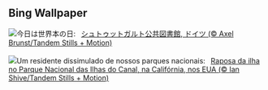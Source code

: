 ## Bing Wallpaper
![](https://www.bing.com/th?id=OHR.StuttgartPublicLibrary_JA-JP1364154542_UHD.jpg&w=1000)今日は世界本の日:&nbsp;&ensp;[シュトゥットガルト公共図書館, ドイツ (© Axel Brunst/Tandem Stills + Motion)](https://www.bing.com/th?id=OHR.StuttgartPublicLibrary_JA-JP1364154542_UHD.jpg)
<br><br/>
![](https://www.bing.com/th?id=OHR.EarthDayFox_PT-BR4769845045_UHD.jpg&w=1000)Um residente dissimulado de nossos parques nacionais:&nbsp;&ensp;[Raposa da ilha no Parque Nacional das Ilhas do Canal, na Califórnia, nos EUA (© Ian Shive/Tandem Stills + Motion)](https://www.bing.com/th?id=OHR.EarthDayFox_PT-BR4769845045_UHD.jpg)
<br><br/>
